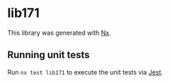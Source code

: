 # lib171

This library was generated with [Nx](https://nx.dev).


## Running unit tests

Run `nx test lib171` to execute the unit tests via [Jest](https://jestjs.io).


